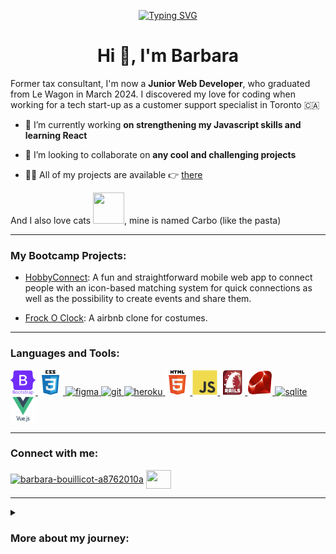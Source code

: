 <p align="center"><a href="https://git.io/typing-svg"><img src="https://readme-typing-svg.demolab.com?font=Fira+Code&size=34&pause=1000&color=F51FF7&center=true&vCenter=true&random=false&width=435&lines=Welcome+to+my+Github" alt="Typing SVG" /></a></p>

<h1 align="center">Hi 👋, I'm Barbara</h1>


Former tax consultant, I'm now a **Junior Web Developer**, who graduated from Le Wagon in March 2024. I discovered my love for coding when working for a tech start-up as a customer support specialist in Toronto 🇨🇦

- 🌱 I’m currently working **on strengthening my Javascript skills and learning React**

- 👯 I’m looking to collaborate on **any cool and challenging projects**

- 👨‍💻 All of my projects are available 👉 [there](https://barbara-bouillicot.github.io/portefolio-project/)



And I also love cats
<img src="https://media.giphy.com/media/v1.Y2lkPTc5MGI3NjExbG1tczR6aG50aGVqYTd5ZW8yenh4c2o1c3JnMWplN3dvbTh5bjl1cyZlcD12MV9pbnRlcm5hbF9naWZfYnlfaWQmY3Q9Zw/du3J3cXyzhj75IOgvA/giphy.gif" width="50" height="50" />, mine is named Carbo (like the pasta)

-----


<h3 align="left">My Bootcamp Projects:</h3>

- <a href=https://www.hobbyconnect.lol/>HobbyConnect</a>: A fun and straightforward mobile web app to connect people with an icon-based matching system for quick connections as well as the possibility to create events and share them.

- <a href=https://frock-o-clock-1af00f972081.herokuapp.com/>Frock O Clock</a>: A airbnb clone for costumes.


-----

<h3 align="left">Languages and Tools:</h3>
<p align="left"> <a href="https://getbootstrap.com" target="_blank" rel="noreferrer"> <img src="https://raw.githubusercontent.com/devicons/devicon/master/icons/bootstrap/bootstrap-plain-wordmark.svg" alt="bootstrap" width="40" height="40"/> </a> <a href="https://www.w3schools.com/css/" target="_blank" rel="noreferrer"> <img src="https://raw.githubusercontent.com/devicons/devicon/master/icons/css3/css3-original-wordmark.svg" alt="css3" width="40" height="40"/> </a> <a href="https://www.figma.com/" target="_blank" rel="noreferrer"> <img src="https://www.vectorlogo.zone/logos/figma/figma-icon.svg" alt="figma" width="40" height="40"/> </a> <a href="https://git-scm.com/" target="_blank" rel="noreferrer"> <img src="https://www.vectorlogo.zone/logos/git-scm/git-scm-icon.svg" alt="git" width="40" height="40"/> </a> <a href="https://heroku.com" target="_blank" rel="noreferrer"> <img src="https://www.vectorlogo.zone/logos/heroku/heroku-icon.svg" alt="heroku" width="40" height="40"/> </a> <a href="https://www.w3.org/html/" target="_blank" rel="noreferrer"> <img src="https://raw.githubusercontent.com/devicons/devicon/master/icons/html5/html5-original-wordmark.svg" alt="html5" width="40" height="40"/> </a> <a href="https://developer.mozilla.org/en-US/docs/Web/JavaScript" target="_blank" rel="noreferrer"> <img src="https://raw.githubusercontent.com/devicons/devicon/master/icons/javascript/javascript-original.svg" alt="javascript" width="40" height="40"/> </a> <a href="https://rubyonrails.org" target="_blank" rel="noreferrer"> <img src="https://raw.githubusercontent.com/devicons/devicon/master/icons/rails/rails-original-wordmark.svg" alt="rails" width="40" height="40"/> </a> <a href="https://www.ruby-lang.org/en/" target="_blank" rel="noreferrer"> <img src="https://raw.githubusercontent.com/devicons/devicon/master/icons/ruby/ruby-original.svg" alt="ruby" width="40" height="40"/> </a> <a href="https://www.sqlite.org/" target="_blank" rel="noreferrer"> <img src="https://www.vectorlogo.zone/logos/sqlite/sqlite-icon.svg" alt="sqlite" width="40" height="40"/> </a> <a href="https://vuejs.org/" target="_blank" rel="noreferrer"> <img src="https://raw.githubusercontent.com/devicons/devicon/master/icons/vuejs/vuejs-original-wordmark.svg" alt="vuejs" width="40" height="40"/> </a> </p>


----
<h3 align="left">Connect with me:</h3>
<p align="left">
<a href="https://linkedin.com/in/barbara-bouillicot-a8762010a" target="blank"><img align="center" src="https://raw.githubusercontent.com/rahuldkjain/github-profile-readme-generator/master/src/images/icons/Social/linked-in-alt.svg" alt="barbara-bouillicot-a8762010a" height="30" width="40" /></a>
<a href="mailto:barbara.bouillicot@hotmail.fr?" target="blank"><img align="center" src="https://cdn-icons-png.flaticon.com/512/281/281769.png" height="30" width="40"/></a>
</p>


----

<details>
<summary><h3 align="left">More about my journey:</h3></summary>
  After studying law, I worked as a tax consultant in global mobility for EY in France. After five years, I decided to quit my job and move to Toronto, Canada (3 weeks before Covid 🥳). <br><br>
  During my 2.5 years in Toronto, I worked as a customer support specialist for a startup from New Zealand that had just opened an office in the city. This experience marked my introduction to the tech company environment and was also my first exposure to coding, as I had to collaborate with the dev team. I really enjoyed it and it led me to pursue this newfound passion for programming further.<br><br>
  Then, I quit my job and Toronto to go to Australia, and live in Melbourne (🌴) for almost a year. Then, back in France I enrolled with Le Wagon web development bootcamp online. After 9 intense weeks, I graduated and now I keep working on the skills I've learned. I'm looking for a new opportunity somewhere in Europe or Australia.
</details>
